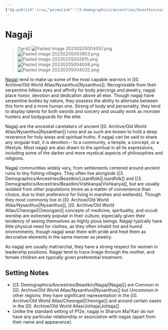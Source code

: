 ```yaml
---
{"dg-publish":true,"permalink":"/3-demographics/ancestries/beastkin/nagaji/","noteIcon":""}
---
```


# Nagaji

>[!grid]
>![Pasted image 20230205004057.png](/img/user/x.%20Assets/Attachments/Pasted%20image%2020230205004057.png)
>![Pasted image 20230205003903.png](/img/user/x.%20Assets/Attachments/Pasted%20image%2020230205003903.png)
>![Pasted image 20230205003915.png](/img/user/x.%20Assets/Attachments/Pasted%20image%2020230205003915.png)
>![Pasted image 20230205004008.png](/img/user/x.%20Assets/Attachments/Pasted%20image%2020230205004008.png)
>![Pasted image 20230205004032.png](/img/user/x.%20Assets/Attachments/Pasted%20image%2020230205004032.png)

[Nagaji](https://2e.aonprd.com/Ancestries.aspx?ID=54) tend to make up some of the most capable warriors in [[0. Archive/Old World Atlas/Nysanthus\|Nysanthus]]. Recognizable from their serpentine lidless eyes and affinity for body piercings and jewelry, nagaji place honor, devotion and dedication above all else. Though nagaji have serpentine bodies by nature, they possess the ability to alternate between this form and a more human one. Strong of body and personality, they tend to display talents for both swords and sorcery and usually work as monster hunters and bodyguards for the elite.

Nagaji are the ancestral caretakers of ancient [[0. Archive/Old World Atlas/Nysanthus\|Nysanthan]] ruins and as such are known to hold a deep reverence for holy areas and spiritual truths. If nagaji can be said to share any singular trait, it is devotion-- to a community, a temple, a concept, or a lifestyle. Most nagaji are also drawn to the spiritual in all its expressions, including some of the darker and more mystical aspects of philosophies and religions.

Nagaji communities widely vary, from settlements centered around ancient ruins to tiny fishing villages. They often live alongside [[3. Demographics/Ancestries/Beastkin/Lizardfolk\|Lizardfolk]] and [[3. Demographics/Ancestries/Beastkin/Vishkanya\|Vishkanya]], but are usually isolated from other populations (more as a matter of convenience than choice, due to their preference for living in marshes and wetlands). Though they most commonly live in [[0. Archive/Old World Atlas/Nysanthus\|Nysanthus]], [[0. Archive/Old World Atlas/Cheongai\|Cheongain]] concepts of medicine, spirituality, and occult worship are extremely popular in their culture, especially given their tendency of seeing themselves as highly pious beings. Nagaji typically have little physical need for clothes, as they often inhabit hot and humid environments, though nagaji wear them with pride and treat them as decorative elements in the same manner as jewelry. 

As nagaji are usually matriarchal, they have a strong respect for women in leadership positions. Nagaji tend to trace linage through the mother, and female children are typically given preferential treatment. 

## Setting Notes

- [[3. Demographics/Ancestries/Beastkin/Nagaji\|Nagaji]] are Common in [[0. Archive/Old World Atlas/Nysanthus\|Nysanthus]] but Uncommon in other regions; they have significant representation in the [[0. Archive/Old World Atlas/Cheongai\|Cheongai]] and around certain oases in the [[0. Archive/Old World Atlas/Johtaja\|Johtaja]] 
- Unlike the standard setting of Pf2e, nagaji in Sharum Mal'Kari do not have any particular relationship or association with nagas (apart from their name and appearance).


